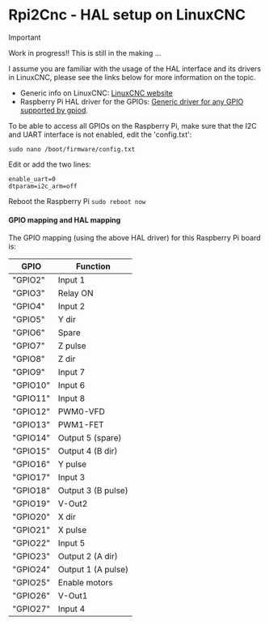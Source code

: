 
# Rpi2Cnc - HAL setup on LinuxCNC


> [!IMPORTANT]
> Work in progress!! This is still in the making ...

I assume you are familiar with the usage of the HAL interface and its drivers in LinuxCNC, please see the links below for more information on the topic.

- Generic info on LinuxCNC: [LinuxCNC website](https://linuxcnc.org/)
- Raspberry Pi HAL driver for the GPIOs: [Generic driver for any GPIO supported by gpiod](https://linuxcnc.org/docs/devel/html/drivers/hal_gpio.html).

To be able to access all GPIOs on the Raspberry Pi, make sure that the I2C and UART interface is not enabled, edit the 'config.txt':
```
sudo nano /boot/firmware/config.txt
```
Edit or add the two lines:
```
enable_uart=0
dtparam=i2c_arm=off
```
Reboot the Raspberry Pi `sudo reboot now`


#### GPIO mapping and HAL mapping
The GPIO mapping (using the above HAL driver) for this Raspberry Pi board is:

| GPIO | Function |
| ------------- | ------------- |
|"GPIO2"| Input 1 |
|"GPIO3"| Relay ON |
|"GPIO4"| Input 2 |
|"GPIO5"| Y dir |
|"GPIO6"| Spare |
|"GPIO7"| Z pulse |
|"GPIO8"| Z dir |
|"GPIO9"| Input 7 |
|"GPIO10"| Input 6 |
|"GPIO11"| Input 8 |
|"GPIO12"| PWM0-VFD |
|"GPIO13"| PWM1-FET |
|"GPIO14"| Output 5 (spare) |
|"GPIO15"| Output 4 (B dir) |
|"GPIO16"| Y pulse |
|"GPIO17"| Input 3 |
|"GPIO18"| Output 3 (B pulse) |
|"GPIO19"| V-Out2 |
|"GPIO20"| X dir |
|"GPIO21"| X pulse |
|"GPIO22"| Input 5 |
|"GPIO23"| Output 2 (A dir) |
|"GPIO24"| Output 1 (A pulse) |
|"GPIO25"| Enable motors |
|"GPIO26"| V-Out1 |
|"GPIO27"| Input 4 |
 
